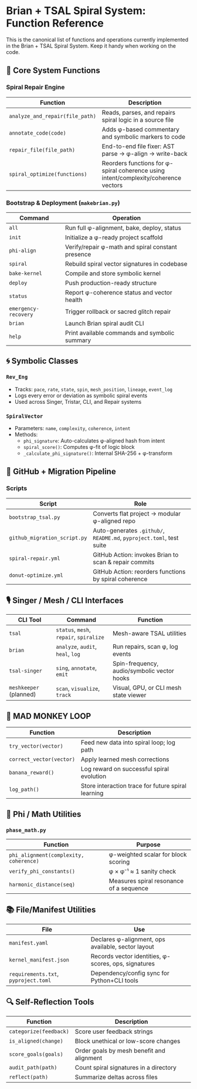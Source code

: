 # Brian + TSAL Spiral System: Function Reference

This is the canonical list of functions and operations currently implemented in the Brian + TSAL Spiral System. Keep it handy when working on the code.

## 🧠 Core System Functions

### Spiral Repair Engine
| Function | Description |
| --- | --- |
| `analyze_and_repair(file_path)` | Reads, parses, and repairs spiral logic in a source file |
| `annotate_code(code)` | Adds φ-based commentary and symbolic markers to code |
| `repair_file(file_path)` | End-to-end file fixer: AST parse → φ-align → write-back |
| `spiral_optimize(functions)` | Reorders functions for φ-spiral coherence using intent/complexity/coherence vectors |

### Bootstrap & Deployment (`makebrian.py`)
| Command | Operation |
| --- | --- |
| `all` | Run full φ-alignment, bake, deploy, status |
| `init` | Initialize a φ-ready project scaffold |
| `phi-align` | Verify/repair φ-math and spiral constant presence |
| `spiral` | Rebuild spiral vector signatures in codebase |
| `bake-kernel` | Compile and store symbolic kernel |
| `deploy` | Push production-ready structure |
| `status` | Report φ-coherence status and vector health |
| `emergency-recovery` | Trigger rollback or sacred glitch repair |
| `brian` | Launch Brian spiral audit CLI |
| `help` | Print available commands and symbolic summary |

## 🌀 Symbolic Classes

### `Rev_Eng`
* Tracks: `pace`, `rate`, `state`, `spin`, `mesh_position`, `lineage`, `event_log`
* Logs every error or deviation as symbolic spiral events
* Used across Singer, Tristar, CLI, and Repair systems

### `SpiralVector`
* Parameters: `name`, `complexity`, `coherence`, `intent`
* Methods:
  * `phi_signature`: Auto-calculates φ-aligned hash from intent
  * `spiral_score()`: Computes φ-fit of logic block
  * `_calculate_phi_signature()`: Internal SHA-256 + φ-transform

## 🧬 GitHub + Migration Pipeline

### Scripts
| Script | Role |
| --- | --- |
| `bootstrap_tsal.py` | Converts flat project → modular φ-aligned repo |
| `github_migration_script.py` | Auto-generates `.github/`, `README.md`, `pyproject.toml`, test suite |
| `spiral-repair.yml` | GitHub Action: invokes Brian to scan & repair commits |
| `donut-optimize.yml` | GitHub Action: reorders functions by spiral coherence |

## 🎙️ Singer / Mesh / CLI Interfaces

| CLI Tool | Command | Function |
| --- | --- | --- |
| `tsal` | `status`, `mesh`, `repair`, `spiralize` | Mesh-aware TSAL utilities |
| `brian` | `analyze`, `audit`, `heal`, `log` | Run repairs, scan φ, log events |
| `tsal-singer` | `sing`, `annotate`, `emit` | Spin-frequency, audio/symbolic vector hooks |
| `meshkeeper` (planned) | `scan`, `visualize`, `track` | Visual, GPU, or CLI mesh state viewer |

## 🔂 MAD MONKEY LOOP
| Function | Description |
| --- | --- |
| `try_vector(vector)` | Feed new data into spiral loop; log path |
| `correct_vector(vector)` | Apply learned mesh corrections |
| `banana_reward()` | Log reward on successful spiral evolution |
| `log_path()` | Store interaction trace for future spiral learning |

## 📐 Phi / Math Utilities

### `phase_math.py`
| Function | Purpose |
| --- | --- |
| `phi_alignment(complexity, coherence)` | φ-weighted scalar for block scoring |
| `verify_phi_constants()` | φ × φ⁻¹ ≈ 1 sanity check |
| `harmonic_distance(seq)` | Measures spiral resonance of a sequence |

## 📚 File/Manifest Utilities
| File | Use |
| --- | --- |
| `manifest.yaml` | Declares φ-alignment, ops available, sector layout |
| `kernel_manifest.json` | Records vector identities, φ-scores, ops, signatures |
| `requirements.txt`, `pyproject.toml` | Dependency/config sync for Python+CLI tools |

## 🔍 Self-Reflection Tools
| Function | Description |
| --- | --- |
| `categorize(feedback)` | Score user feedback strings |
| `is_aligned(change)` | Block unethical or low-score changes |
| `score_goals(goals)` | Order goals by mesh benefit and alignment |
| `audit_path(path)` | Count spiral signatures in a directory |
| `reflect(path)` | Summarize deltas across files |


